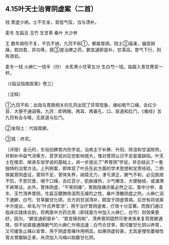 ## 4.15叶天士治胃阴虚案（二首）

钱  胃虚少纳，土不生金，音低气馁，当与清补。

麦冬  生扁豆  玉竹  生甘草  桑叶  大沙参

王  数年病伤不复，不饥不纳，九窍不和①，都属胃病。阳土②喜柔，偏恶刚燥，若四君、异功等，竟③是治脾之药，腑宜通即是补，甘濡润，胃气下行，则有效验。

麦冬一钱  火麻仁一钱半（炒）  水炙黑小甘草五分  生白芍一钱。临服入青甘蔗浆一杯。

（《临证指南医案》卷三）

〔注释〕

①九窍不和：此指与胃肠相关的孔窍出现了异常现象，诸如咽干口燥、舌红少苔、大便不通调等。九窍：即两眼、两耳、两鼻孔、口、尿道和肛门，《难经》言九窍有舌与喉，无尿道与肛门。

②金阳土：代指胃腑。

③竟：终究。

〔评按〕金元时，东垣创脾胃内伤学说，治病主于补脾、升阳、除湿和甘温除热，并制补中益气汤等方，其学说对后世影响很大，惟对胃阴认识不足是属缺陷。叶天士在推崇、继承东垣学说的基础上，进一步提出了“养胃阴”学说，并总结出了一套独特的治胃方法。上列例案，即体现了叶氏在此方面的学术思想和宝贵经验。二例俱属胃阴虚证。胃阴不足，胃体失养，纳腐无力，津亏源乏，腑气不和，必见脘痞不饥，不思饮食，咽干口燥，舌红苔少，肌肤燥热，少气懒言，大便秘结，或溏滞不爽等证。此外，胃体阴虚，“不荣则痛”，胃脘隐痛亦属必然之证。案中沙参、麦冬、玉竹清养胃阴，生扁豆健脾除湿而无燥烈之性，桑叶清散阴虚之热，火麻仁润下通腑，白芍、甘草酸甘化阴，合方则甘润清补，颇宜于阴虚胃病。后世有将钱案中方提出，命名为“叶氏养胃汤”，用于治疗胃阴虚者，疗效十分显著。而我们通过临床实践体会到，将两案中方药合用（即钱案方中加入火麻仁、白芍）则效果更好。因为，“腑宜通即是补”、“胃宜降则和”，清养胃阴固然可使津液来复而胃腑通降，但不如直接通降腑气的火麻仁作用迅速；白芍合甘草，既可酸甘化阴以养胃，又可缓急止痛以安胃，用于阴虚胃痛作用明显。如果阴虚较甚，尤其是慢性萎缩性胃炎胃酸缺乏者，尚须加入乌梅以助酸甘化阴。
